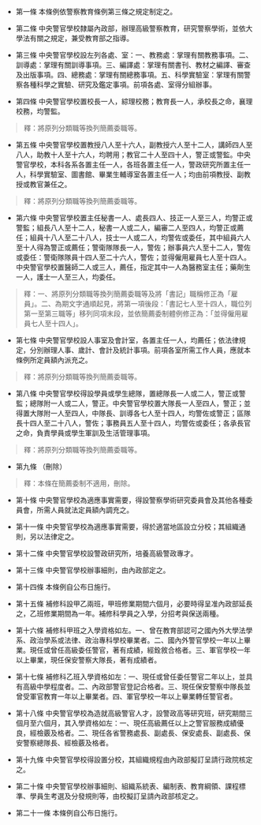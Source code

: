 * 第一條 本條例依警察教育條例第三條之規定制定之。

* 第二條 中央警官學校隸屬內政部，辦理高級警察教育，研究警察學術，並依大學法有關之規定，兼受教育部之指導。

* 第三條 中央警官學校設左列各處、室：一、教務處：掌理有關教務事項。二、訓導處：掌理有關訓導事項。三、編譯處：掌理有關書刊、教材之編譯、審查及出版事項。四、總務處：掌理有關總務事項。五、科學實驗室：掌理有關警察各種科學之實驗、研究及鑑定事項。前項各處、室得分組辦事。

* 第四條 中央警官學校置校長一人，綜理校務；教育長一人，承校長之命，襄理校務，均警監。

> 釋：將原列分類職等換列簡薦委職等。

* 第五條 中央警官學校置教授八人至十六人，副教授六人至十二人，講師四人至八人，助教十人至十六人，均聘用；教官二十人至四十人，警正或警監。中央警官學校，本科各系各置主任一人，各班各置主任一人，警政研究所置主任一人，科學實驗室、圖書館、畢業生輔導室各置主任一人；均由前項教授、副教授或教官兼任之。

> 釋：將原列分類職等換列簡薦委職等。

* 第六條 中央警官學校置主任秘書一人、處長四人、技正一人至三人，均警正或警監；組長八人至十二人，秘書一人或二人，編審二人至四人，均警正或薦任；組員十八人至二十八人，技士一人或二人，均警佐或委任，其中組員六人至十人得為警正或薦任；警衛隊隊長一人，警佐；辦事員六人至十二人，警佐或委任：警衛隊隊員十四人至二十六人，警佐；並得僱用雇員七人至十四人。中央警官學校置醫師二人或三人，薦任，指定其中一人為醫務室主任；藥劑生一人，護士一人至三人，均委任。

> 釋：一、將原列分類職等換列簡薦委職等及將「書記」職稱修正為「雇員」。二、為期文字通順起見，將第一項後段：「書記七人至十四人，職位列第一至第三職等」移列同項末段，並依簡薦委制體例修正為：「並得僱用雇員七人至十四人」。

* 第七條 中央警官學校設人事室及會計室，各置主任一人，均薦任；依法律規定，分別辦理人事、歲計、會計及統計事項。前項各室所需工作人員，應就本條例所定員額內派充之。

> 釋：將原列分類職等換列簡薦委職等。

* 第八條 中央警官學校得設學員或學生總隊，置總隊長一人或二人，警正或警監；總隊附一人或二人，警正。中央警官學校置大隊長一人至四人，警正；並得置大隊附一人至四人，中隊長、訓導各七人至十四人，均警佐或警正；區隊長十四人至二十八人，警佐；事務員五人至十四人，均警佐或委任；各承長官之命，負責學員或學生軍訓及生活管理事項。

> 釋：將原列分類職等換列簡薦委職等。

* 第九條 （刪除）

> 釋：本條在簡薦委制不適用，刪除。

* 第十條 中央警官學校為適應事實需要，得設警察學術研究委員會及其他各種委員會，所需人員就法定員額內調充之。

* 第十一條 中央警官學校為適應事實需要，得於適當地區設立分校；其組織通則，另以法律定之。

* 第十二條 中央警官學校設警政研究所，培養高級警政專才。

* 第十三條 中央警官學校辦事細則，由內政部定之。

* 第十四條 本條例自公布日施行。

* 第十五條 補修科設甲乙兩班，甲班修業期間六個月，必要時得呈准內政部延長之，乙班修業期間為一年。補修科學員之入學，分招考與保送兩種。

* 第十六條 補修科甲班之入學資格如左。一、曾在教育部認可之國內外大學法學系、政治學系或法律、政治專科學校畢業者。二、國內外警官學校一年以上畢業。現任或曾任高級委任警官，著有成績，經銓敘合格者。三、軍官學校一年以上畢業，現任保安警察大隊長，著有成績者。

* 第十七條 補修科乙班入學資格如左：一、現任或曾任委任警官二年以上，並具有高級中學程度者。二、內政部警官登記合格者。三、現任保安警察中隊長並曾受軍官教育一年以上畢業者。四、軍官學校一年以上畢業轉任警官者。

* 第十八條 中央警官學校為造就高級警官人才，設警政高等研究班，研究期間三個月至六個月，其入學資格如左：一、現任高級薦任以上之警官服務成績優良，經檢覈及格者。二、現任各省警務處長、副處長、保安處長、副處長、保安警察總隊長、經檢覈及格者。

* 第十九條 中央警官學校得設置分校，其組織規程由內政部擬訂呈請行政院核定之。

* 第二十條 中央警官學校辦事細則、組織系統表、編制表、教育綱領、課程標準、學員生考選及分發規則等，由校擬訂呈請內政部核定之。

* 第二十一條 本條例自公布日施行。

